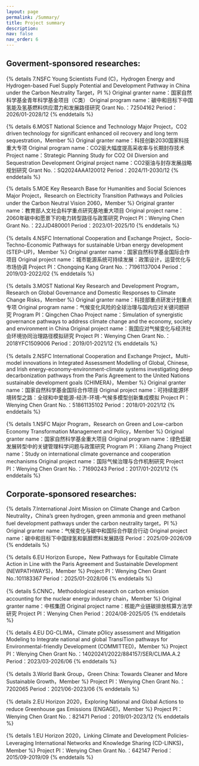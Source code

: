 ```yaml
---
layout: page
permalink: /Summary/
title: Project summary
description: 
nav: false
nav_order: 6
---
```

## Goverment-sponsored researches:

{% details 7.NSFC Young Scientists Fund (C)，Hydrogen Energy and Hydrogen-based Fuel Supply Potential and Development Pathway in China under the Carbon Neutrality Target，PI %}
    Original granter name：国家自然科学基金青年科学基金项目（C类）
    Original program name：碳中和目标下中国氢能及氢基燃料供应潜力和发展路径研究
    Grant No.：72504162
    Period：2026/01-2028/12
{% enddetails %}

{% details 6.MOST National Science and Technology Major Project，CO2 driven technology for significant enhanced oil recovery and long term sequestration，Member %}
    Original granter name：科技创新2030国家科技重大专项
    Original program name：CO2驱大幅度提高采收率与长期封存技术
    Project name：Strategic Planning Study for CO2 Oil Diversion and Sequestration Development
    Original project name：CO2驱油与封存发展战略规划研究
    Grant No.：SQ2024AAA120012
    Period：2024/11-2030/12
{% enddetails %}

{% details 5.MOE Key Research Base for Humanities and Social Sciences Major Project，Research on Electricity Transition Pathways and Policies under the Carbon Neutral Vision 2060，Member %}
    Original granter name：教育部人文社会科学重点研究基地重大项目
    Original project name：2060年碳中和愿景下的电力转型路径与政策研究
    Project PI：Wenying Chen
    Grant No.：22JJD480001
    Period：2023/01-2025/10
{% enddetails %}

{% details 4.NSFC International Cooperation and Exchange Project，Socio-Techno-Economic Pathways for sustainable Urban energy development (STEP-UP)，Member %}
    Original granter name：国家自然科学基金国际合作项目
    Original project name：城市能源系统可持续发展：政策设计，运营优化与市场协调
    Project PI：Chongqing Kang
    Grant No.：71961137004
    Period：2019/03-2022/02
{% enddetails %}

{% details 3.MOST National Key Research and Development Program，Research on Global Governance and Domestic Responses to Climate Change Risks，Member %}
    Original granter name：科技部重点研发计划重点专项
    Original program name：气候变化风险的全球治理与国内应对关键问题研究
    Program PI：Qingchen Chao
    Project name：Simulation of synergistic governance pathways to address climate change and the economy, society and environment in China
    Original project name：我国应对气候变化与经济社会环境协同治理路径模拟研究
    Project PI：Wenying Chen
    Grant No.：2018YFC1509006
    Period：2019/01-2021/12
{% enddetails %}

{% details 2.NSFC International Cooperation and Exchange Project，Multi-model innovations in Integrated Assessment Modelling of Global, Chinese, and Irish energy-economy-environment-climate systems investigating deep decarbonization pathways from the Paris Agreement to the United Nations sustainable development goals (CHIMERA)，Member %}
    Original granter name：国家自然科学基金国际合作项目
    Original project name：可持续能源环境转型之路：全球和中爱能源-经济-环境-气候多模型创新集成模拟
    Project PI：Wenying Chen
    Grant No.：51861135102
    Period：2018/01-2021/12
{% enddetails %}

{% details 1.NSFC Major Program，Research on Green and Low-carbon Economy Transformation Management and Policy，Member %}
    Original granter name：国家自然科学基金重大项目
    Original program name：绿色低碳发展转型中的关键管理科学问题与政策研究
    Program PI：Xiliang Zhang
    Project name：Study on international climate governance and cooperation mechanisms
    Original project name：国际气候治理与合作机制研究
    Project PI：Wenying Chen
    Grant No.：71690243
    Period：2017/01-2021/12
{% enddetails %}

## Corporate-sponsored researches:

{% details 7.International Joint Mission on Climate Change and Carbon Neutrality，China’s green hydrogen, green ammonia and green methanol fuel development pathways under the carbon neutrality target，PI %}
    Original granter name：气候变化与碳中和国际合作联合行动
    Original project name：碳中和目标下中国绿氢和氨醇燃料发展路径
    Period：2025/09-2026/09
{% enddetails %}

{% details 6.EU Horizon Europe，New Pathways for Equitable Climate Action in Line with the Paris Agreement and Sustainable Development (NEWPATHWAYS)，Member %}
    Project PI：Wenying Chen
    Grant No.:101183367
    Period：2025/01-2028/06
{% enddetails %}

{% details 5.CNNC，Methodological research on carbon emission accounting for the nuclear energy industry chain，Member %}
    Original granter name：中核集团
    Original project name：核能产业链碳排放核算方法学研究
    Project PI：Wenying Chen
    Period：2024/08-2025/05
{% enddetails %}

{% details 4.EU DG-CLIMA，Climate pOlicy assessment and Mitigation Modeling to Integrate national and global TransiTion pathways for Environmental-friendly Development (COMMITTED)，Member %}
    Project PI：Wenying Chen
    Grant No.：14020241/2022/884157/SER/CLIMA.A.2
    Period：2023/03-2026/06
{% enddetails %}

{% details 3.World Bank Group，Green China: Towards Cleaner and More Sustainable Growth，Member %}
    Project PI：Wenying Chen
    Grant No.：7202065
    Period：2021/06-2023/06
{% enddetails %}

{% details 2.EU Horizon 2020，Exploring National and Global Actions to reduce Greenhouse gas Emissions (ENGAGE)，Member %}
    Project PI：Wenying Chen
    Grant No.：821471
    Period：2019/01-2023/12
{% enddetails %}

{% details 1.EU Horizon 2020，Linking Climate and Development Policies-Leveraging International Networks and Knowledge Sharing (CD-LINKS)，Member %}
    Project PI：Wenying Chen
    Grant No.：642147
    Period：2015/09-2019/09
{% enddetails %}
